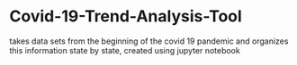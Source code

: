 # Covid-19-Trend-Analysis-Tool
takes data sets from the beginning of the covid 19 pandemic and organizes this information state by state, created using jupyter notebook
